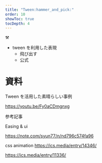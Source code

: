 ```yaml
---
title: "Tween:hammer_and_pick:"
order: 10
showToc: true
tocDepth: 4
---
```


:hammer_and_pick:

- tween を利用した表現
  - 飛び出す
  - 公式

# 資料

Tween を活用した素晴らしい事例

https://youtu.be/Fy0aCDmgnxg

参考記事

Easing & ui

https://note.com/syun77/n/nd796c574fa96

css animation
https://ics.media/entry/14346/

https://ics.media/entry/11336/
